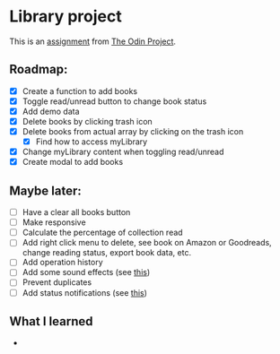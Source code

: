 # Library project

This is an [assignment](https://www.theodinproject.com/lessons/node-path-javascript-library#assignment) from [The Odin Project](https://www.theodinproject.com).

## Roadmap:
- [x] Create a function to add books 
- [x] Toggle read/unread button to change book status
- [x] Add demo data
- [x] Delete books by clicking trash icon
- [x] Delete books from actual array by clicking on the trash icon
  - [x] Find how to access myLibrary
- [x] Change myLibrary content when toggling read/unread
- [x] Create modal to add books

## Maybe later:
- [ ] Have a clear all books button
- [ ] Make responsive
- [ ] Calculate the percentage of collection read
- [ ] Add right click menu to delete, see book on Amazon or Goodreads, change reading status, export book data, etc.
- [ ] Add operation history
- [ ] Add some sound effects (see [this](https://gomakethings.com/how-to-play-a-sound-with-javascript/))
- [ ] Prevent duplicates
- [ ] Add status notifications  (see [this](https://www.cssscript.com/minimal-notification-popup-pure-javascript/))

## What I learned
- 